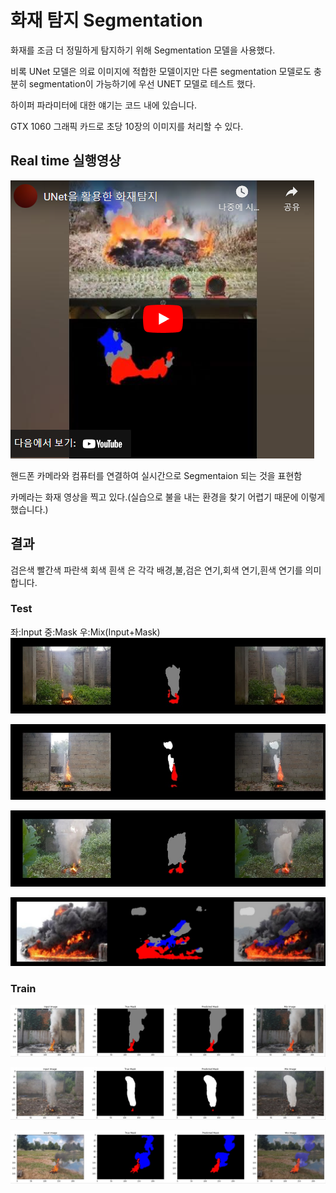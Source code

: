# 화재 탐지 Segmentation

화재를 조금 더 정밀하게 탐지하기 위해 Segmentation 모델을 사용했다.

비록 UNet 모델은 의료 이미지에 적합한 모델이지만 다른 segmentation 모델로도 충분히 segmentation이 가능하기에 우선 UNET 모델로 테스트 했다.

하이퍼 파라미터에 대한 얘기는 코드 내에 있습니다.

GTX 1060 그래픽 카드로 초당 10장의 이미지를 처리할 수 있다.

## Real time 실행영상

[![video](./result/youtube.PNG)](https://www.youtube.com/embed/d2gssF8AygE)

핸드폰 카메라와 컴퓨터를 연결하여 실시간으로 Segmentaion 되는 것을 표현함

카메라는 화재 영상을 찍고 있다.(실습으로 불을 내는 환경을 찾기 어렵기 때문에 이렇게 했습니다.)

## 결과

검은색 빨간색 파란색 회색 흰색 은 각각
배경,불,검은 연기,회색 연기,흰색 연기를 의미합니다.

### Test
좌:Input 중:Mask 우:Mix(Input+Mask)
![1](./result/test/1.jpg)

![2](./result/test/2.jpg)

![3](./result/test/3.jpg)

![4](./result/test/4.jpg)

### Train

![5](./result/train/1.jpg)

![6](./result/train/2.jpg)

![7](./result/train/3.jpg)
